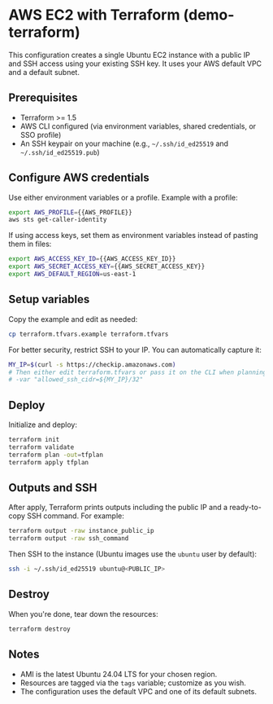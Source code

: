 # AWS EC2 with Terraform (demo-terraform)

This configuration creates a single Ubuntu EC2 instance with a public IP and SSH access using your existing SSH key. It uses your AWS default VPC and a default subnet.

## Prerequisites
- Terraform >= 1.5
- AWS CLI configured (via environment variables, shared credentials, or SSO profile)
- An SSH keypair on your machine (e.g., `~/.ssh/id_ed25519` and `~/.ssh/id_ed25519.pub`)

## Configure AWS credentials
Use either environment variables or a profile. Example with a profile:

```bash
export AWS_PROFILE={{AWS_PROFILE}}
aws sts get-caller-identity
```

If using access keys, set them as environment variables instead of pasting them in files:

```bash
export AWS_ACCESS_KEY_ID={{AWS_ACCESS_KEY_ID}}
export AWS_SECRET_ACCESS_KEY={{AWS_SECRET_ACCESS_KEY}}
export AWS_DEFAULT_REGION=us-east-1
```

## Setup variables
Copy the example and edit as needed:

```bash
cp terraform.tfvars.example terraform.tfvars
```

For better security, restrict SSH to your IP. You can automatically capture it:

```bash
MY_IP=$(curl -s https://checkip.amazonaws.com)
# Then either edit terraform.tfvars or pass it on the CLI when planning/applying:
# -var "allowed_ssh_cidr=${MY_IP}/32"
```

## Deploy
Initialize and deploy:

```bash
terraform init
terraform validate
terraform plan -out=tfplan
terraform apply tfplan
```

## Outputs and SSH
After apply, Terraform prints outputs including the public IP and a ready-to-copy SSH command. For example:

```bash
terraform output -raw instance_public_ip
terraform output -raw ssh_command
```

Then SSH to the instance (Ubuntu images use the `ubuntu` user by default):

```bash
ssh -i ~/.ssh/id_ed25519 ubuntu@<PUBLIC_IP>
```

## Destroy
When you're done, tear down the resources:

```bash
terraform destroy
```

## Notes
- AMI is the latest Ubuntu 24.04 LTS for your chosen region.
- Resources are tagged via the `tags` variable; customize as you wish.
- The configuration uses the default VPC and one of its default subnets.

